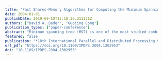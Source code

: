 ```yaml
---
title: "Fast Shared-Memory Algorithms for Computing the Minimum Spanning Forest of Sparse Graphs"
date: 2004-01-01
publishDate: 2019-09-10T12:18:36.311131Z
authors: ["David A. Bader", "Guojing Cong"]
publication_types: ["paper-conference"]
abstract: "Minimum spanning tree (MST) is one of the most studied combinatorial problems with practical applications in VLSI layout, wireless communication, and distributed networks, recent problems in biology and medicine such as cancer detection, medical imaging, and proteomics, and national security and bioterrorism such as detecting the spread of toxins through populations in the case of biological/chemical warfare. Most of the previous attempts for improving the speed of MST using parallel computing are too complicated to implement or perform well only on special graphs with regular structure. We design and implement four parallel MST algorithms (three variations of Boruvka plus our new approach) for arbitrary sparse graphs that for the first time give speedup when compared with the best sequential algorithm. In fact, our algorithms also solve the minimum spanning forest problem. We provide an experimental study of our algorithms on symmetric multiprocessors such as IBM's p690/Regatta and Sun's Enterprise servers. Our new implementation achieves good speedups over a wide range of input graphs with regular and irregular structures, including the graphs used by previous parallel MST studies. For example, on an arbitrary random graph with IM vertices and 20M edges, our new approach achieves a speedup of 5 using 8 processors."
featured: false
publication: "*18th International Parallel and Distributed Processing Symposium (IPDPS 2004), 26-30 April 2004, Santa Fe, NM*"
url_pdf: "https://doi.org/10.1109/IPDPS.2004.1302953"
doi: "10.1109/IPDPS.2004.1302953"
---
```


